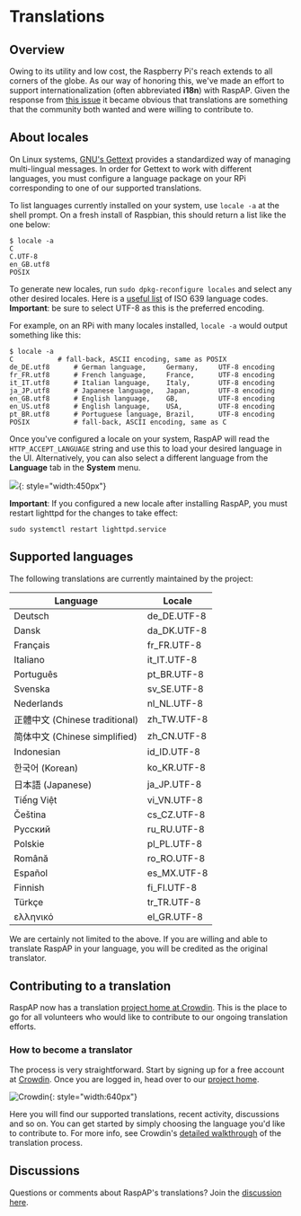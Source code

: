 # Translations

## Overview
Owing to its utility and low cost, the Raspberry Pi's reach extends to all corners of the globe. As our way of honoring this, we've made an effort to support internationalization (often abbreviated **i18n**) with RaspAP. Given the response from [this issue](https://github.com/RaspAP/raspap-webgui/issues/121) it became obvious that translations are something that the community both wanted and were willing to contribute to.

## About locales
On Linux systems, [GNU's Gettext](https://www.gnu.org/software/gettext/) provides a standardized way of managing multi-lingual messages. In order for Gettext to work with different languages, you must configure a language package on your RPi corresponding to one of our supported translations.

To list languages currently installed on your system, use `locale -a` at the shell prompt. On a fresh install of Raspbian, this should return a list like the one below:

```
$ locale -a
C
C.UTF-8
en_GB.utf8
POSIX
```

To generate new locales, run `sudo dpkg-reconfigure locales` and select any other desired locales. Here is a [useful list](http://www.localeplanet.com/icu/iso639.html) of ISO 639 language codes. **Important**: be sure to select UTF-8 as this is the preferred encoding. 

For example, on an RPi with many locales installed, `locale -a` would output something like this:

```
$ locale -a
C			# fall-back, ASCII encoding, same as POSIX
de_DE.utf8		# German language,     Germany,     UTF-8 encoding
fr_FR.utf8		# French language,     France,      UTF-8 encoding
it_IT.utf8		# Italian language,    Italy,       UTF-8 encoding
ja_JP.utf8		# Japanese language,   Japan,       UTF-8 encoding
en_GB.utf8		# English language,    GB,          UTF-8 encoding
en_US.utf8		# English language,    USA,         UTF-8 encoding
pt_BR.utf8		# Portuguese language, Brazil,      UTF-8 encoding
POSIX			# fall-back, ASCII encoding, same as C
```

Once you've configured a locale on your system, RaspAP will read the `HTTP_ACCEPT_LANGUAGE` string and use this to load your desired language in the UI. Alternatively, you can also select a different language from the  **Language** tab in the **System** menu.

![](https://i.imgur.com/M3CkHoW.png){: style="width:450px"}

**Important**: If you configured a new locale after installing RaspAP, you must restart lighttpd for the changes to take effect:

```
sudo systemctl restart lighttpd.service
```

## Supported languages 

The following translations are currently maintained by the project: 

| Language | Locale | 
|---|---|
| Deutsch  | de_DE.UTF-8 |
| Dansk  | da_DK.UTF-8 |
| Français  | fr_FR.UTF-8 |
| Italiano | it_IT.UTF-8 |
| Português | pt_BR.UTF-8 |
| Svenska | sv_SE.UTF-8 |
| Nederlands | nl_NL.UTF-8 |
| 正體中文 (Chinese traditional) | zh_TW.UTF-8 |
| 简体中文 (Chinese simplified) | zh_CN.UTF-8 |
| Indonesian | id_ID.UTF-8 |
| 한국어 (Korean) | ko_KR.UTF-8 |
| 日本語 (Japanese) | ja_JP.UTF-8 |
| Tiếng Việt | vi_VN.UTF-8 |
| Čeština | cs_CZ.UTF-8 |
| Русский | ru_RU.UTF-8 |
| Polskie | pl_PL.UTF-8 |
| Română  | ro_RO.UTF-8 |
| Español | es_MX.UTF-8 |
| Finnish | fi_FI.UTF-8 |
| Türkçe  | tr_TR.UTF-8 |
| ελληνικό | el_GR.UTF-8 |

We are certainly not limited to the above. If you are willing and able to translate RaspAP in your language, you will be credited as the original translator.

## Contributing to a translation
RaspAP now has a translation [project home at Crowdin](https://crowdin.com/project/raspap). This is the place to go for all volunteers who would like to contribute to our ongoing translation efforts. 

### How to become a translator
The process is very straightforward. Start by signing up for a free account at [Crowdin](https://crowdin.com/). Once you are logged in, head over to our [project home](https://crowdin.com/project/raspap). 

![Crowdin](https://i.imgur.com/pDUIXm6.jpg){: style="width:640px"}

Here you will find our supported translations, recent activity, discussions and so on. You can get started by simply choosing the language you'd like to contribute to. For more info, see Crowdin's [detailed walkthrough](https://support.crowdin.com/crowdin-intro/#translation-process) of the translation process.

## Discussions
Questions or comments about RaspAP's translations? Join the [discussion here](https://github.com/RaspAP/raspap-webgui/discussions/).
